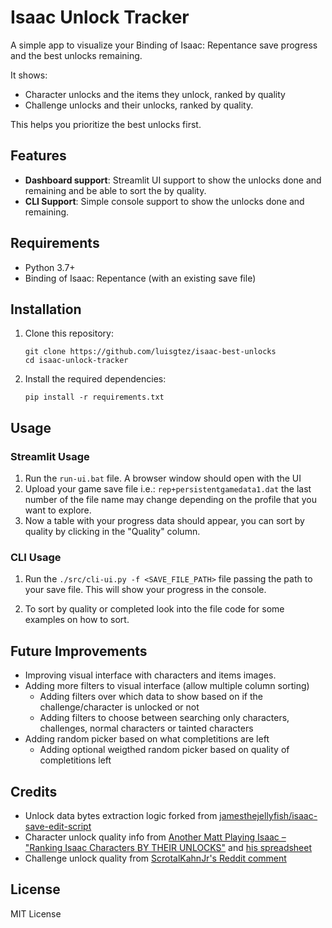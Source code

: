 # Isaac Unlock Tracker

A simple app to visualize your Binding of Isaac: Repentance save progress and the best unlocks remaining.

It shows:
- Character unlocks and the items they unlock, ranked by quality
- Challenge unlocks and their unlocks, ranked by quality.

This helps you prioritize the best unlocks first.

## Features

- **Dashboard support**: Streamlit UI support to show the unlocks done and remaining and be able to sort the by quality.
- **CLI Support**: Simple console support to show the unlocks done and remaining.

## Requirements

- Python 3.7+
- Binding of Isaac: Repentance (with an existing save file)

## Installation

1. Clone this repository:
   ```
   git clone https://github.com/luisgtez/isaac-best-unlocks
   cd isaac-unlock-tracker
   ```

2. Install the required dependencies:
   ```
   pip install -r requirements.txt
   ```

## Usage

### Streamlit Usage
1. Run the `run-ui.bat` file. A browser window should open with the UI
2. Upload your game save file i.e.: `rep+persistentgamedata1.dat` the last number of the file name may change depending on the profile that you want to explore.
3. Now a table with your progress data should appear, you can sort by quality by clicking in the "Quality" column.

### CLI Usage
1. Run the `./src/cli-ui.py -f <SAVE_FILE_PATH>` file passing the path to your save file. This will show your progress in the console.

2. To sort by quality or completed look into the file code for some examples on how to sort.

## Future Improvements

- Improving visual interface with characters and items images.
- Adding more filters to visual interface (allow multiple column sorting)
   - Adding filters over which data to show based on if the challenge/character is unlocked or not
   - Adding filters to choose between searching only characters, challenges, normal characters or tainted characters
- Adding random picker based on what completitions are left
   - Adding optional weigthed random picker based on quality of completitions left

## Credits

- Unlock data bytes extraction logic forked from [jamesthejellyfish/isaac-save-edit-script](https://github.com/jamesthejellyfish/isaac-save-edit-script)
- Character unlock quality info from [Another Matt Playing Isaac – "Ranking Isaac Characters BY THEIR UNLOCKS"](https://www.youtube.com/watch?v=1I-RolW_WEc) and [his spreadsheet](https://docs.google.com/spreadsheets/d/1w-JBw7sffHek3eckmz3dMXk0cyN_mV8y52xbRv1b9yw/edit?usp=sharing)
- Challenge unlock quality from [ScrotalKahnJr's Reddit comment](https://www.reddit.com/r/bindingofisaac/comments/mvdh4z/comment/gvduchv/)


## License

MIT License